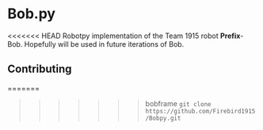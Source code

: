 # Bob.py

<<<<<<< HEAD
Robotpy implementation of the Team 1915 robot **Prefix**-Bob. Hopefully will be used in future iterations of Bob.

Contributing
------------
=======
>>>>>>> bobframe
```git clone https://github.com/Firebird1915/Bobpy.git```
